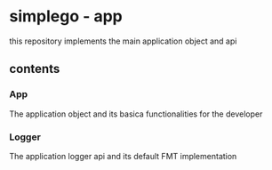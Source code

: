 # simplego - app

this repository implements the main application object and api

## contents
### App
The application object and its basica functionalities for the developer

### Logger
The application logger api and its default FMT implementation
